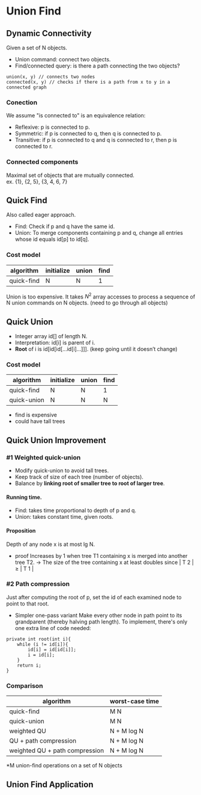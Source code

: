 # Union Find
## Dynamic Connectivity
Given a set of N objects.
- Union command: connect two objects.
- Find/connected query: is there a path connecting the two objects?
```
union(x, y) // connects two nodes
connected(x, y) // checks if there is a path from x to y in a connected graph
```
### Conection
We assume "is connected to" is an equivalence relation:
- Reflexive: p is connected to p.
- Symmetric: if p is connected to q, then q is connected to p.
- Transitive: if p is connected to q and q is connected to r,
then p is connected to r.
### Connected components
Maximal set of objects that are mutually connected.  
ex. {1}, {2, 5}, {3, 4, 6, 7}

## Quick Find
Also called eager approach.
- Find: Check if p and q have the same id.
- Union: To merge components containing p and q, change all entries whose id equals id[p] to id[q].

### Cost model
|  algorithm   | initialize  | union  | find  |
|  ----  | ----  | ----  | ----  |
| quick-find | N | N |1 |

Union is too expensive. It takes $N^2$ array accesses to process a sequence of N union commands on N objects.
(need to go through all objects)
## Quick Union
- Integer array id[] of length N.
- Interpretation: id[i] is parent of i.
- **Root** of i is id[id[id[...id[i]...]]]. (keep going until it doesn’t change)
### Cost model
|  algorithm   | initialize  | union  | find  |
|  ----  | ----  | ----  | ----  |
| quick-find | N | N | 1 |
| quick-union | N | N | N |

- find is expensive
- could have tall trees
## Quick Union Improvement
### #1 Weighted quick-union
- Modify quick-union to avoid tall trees.
- Keep track of size of each tree (number of objects).
- Balance by **linking root of smaller tree to root of larger tree**.
#### Running time.
- Find: takes time proportional to depth of p and q.
- Union: takes constant time, given roots.
#### Proposition
Depth of any node x is at most lg N.
- proof
Increases by 1 when tree T1 containing x is merged into another tree T2.
-> The size of the tree containing x at least doubles since | T 2 | ≥ | T 1 |
### #2 Path compression
Just after computing the root of p, set the id of each examined node to point to that root.
- Simpler one-pass variant
Make every other node in path point to its grandparent (thereby halving path length).
To implement, there's only one extra line of code needed:
```
private int root(int i){
	while (i != id[i]){
		id[i] = id[id[i]];
		i = id[i];
	}
	return i;
}

```
### Comparison
|  algorithm   | worst-case time  |
|  ----  | ----  |
| quick-find | M N |
| quick-union | M N |
| weighted QU | N + M log N |
| QU + path compression | N + M log N |
| weighted QU + path compression | N + M log N |
*M union-find operations on a set of N objects

## Union Find Application 


